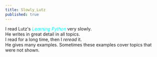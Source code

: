 ```yaml
---
title: Slowly_Lutz
published: true
---
```

I read Lutz's <font color=cyan>*Learning Python*</font> very slowly.  
He writes in great detail in all topics.  
I read for a long time, then I *reread* it.  
He gives many examples. Sometimes these examples cover topics that were not shown.  
